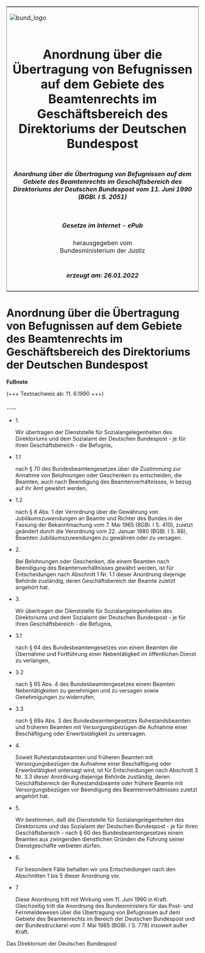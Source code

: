 <span id="DECKBLATT.html"></span>

<table border="0" frame="border" width="100%">

<tr valign="top">

<td align="left">

![bund\_logo](BfJ_2021_Web_de_de.gif)

</td>

<td align="right">

 

</td>

</tr>

<tr align="center" valign="middle">

<td colspan="2">

# Anordnung über die Übertragung von Befugnissen auf dem Gebiete des Beamtenrechts im Geschäftsbereich des Direktoriums der Deutschen Bundespost

</td>

</tr>

<tr align="center" valign="middle">

<td colspan="2">

##### Anordnung über die Übertragung von Befugnissen auf dem Gebiete des Beamtenrechts im Geschäftsbereich des Direktoriums der Deutschen Bundespost vom 11. Juni 1990 (BGBl. I S. 2051)

</td>

</tr>

<tr align="center" valign="middle">

<td colspan="2">

  
  

##### Gesetze im Internet - ePub  
  
herausgegeben vom  
Bundesministerium der Justiz

</td>

</tr>

<tr align="center" valign="bottom">

<td colspan="2">

  
  

##### erzeugt am: 26.01.2022

</td>

</tr>

</table>

<span id="BJNR020510990.html"></span>

# Anordnung über die Übertragung von Befugnissen auf dem Gebiete des Beamtenrechts im Geschäftsbereich des Direktoriums der Deutschen Bundespost

<div>

  
**Fußnote**

<div class="jnhtml">

<div>

<div class="jurAbsatz">

(+++ Textnachweis ab: 11. 6.1990 +++)

</div>

</div>

</div>

</div>

<span id="BJNR020510990BJNE000100308.html"></span>

###   
\----

<div>

<div class="jnhtml">

<div>

<div class="jurAbsatz">

  - 1\.
    
    <div style="">
    
    Wir übertragen der Dienststelle für Sozialangelegenheiten des
    Direktoriums und dem Sozialamt der Deutschen Bundespost - je für
    ihren Geschäftsbereich - die Befugnis,
    
    </div>

  - 1.1
    
    <div style="">
    
    nach § 70 des Bundesbeamtengesetzes über die Zustimmung zur Annahme
    von Belohnungen oder Geschenken zu entscheiden, die Beamten, auch
    nach Beendigung des Beamtenverhältnisses, in bezug auf ihr Amt
    gewährt werden,
    
    </div>

  - 1.2
    
    <div style="">
    
    nach § 8 Abs. 1 der Verordnung über die Gewährung von
    Jubiläumszuwendungen an Beamte und Richter des Bundes in der
    Fassung der Bekanntmachung vom 7. Mai 1965 (BGBl. I S. 410), zuletzt
    geändert durch die Verordnung vom 22. Januar 1980 (BGBl. I S. 88),
    Beamten Jubiläumszuwendungen zu gewähren oder zu versagen.
    
    </div>

  - 2\.
    
    <div style="">
    
    Bei Belohnungen oder Geschenken, die einem Beamten nach Beendigung
    des Beamtenverhältnisses gewährt werden, ist für Entscheidungen nach
    Abschnitt 1 Nr. 1.1 dieser Anordnung diejenige Behörde zuständig,
    deren Geschäftsbereich der Beamte zuletzt angehört hat.
    
    </div>

  - 3\.
    
    <div style="">
    
    Wir übertragen der Dienststelle für Sozialangelegenheiten des
    Direktoriums und dem Sozialamt der Deutschen Bundespost - je für
    ihren Geschäftsbereich - die Befugnis,
    
    </div>

  - 3.1
    
    <div style="">
    
    nach § 64 des Bundesbeamtengesetzes von einem Beamten die Übernahme
    und Fortführung einer Nebentätigkeit im öffentlichen Dienst zu
    verlangen,
    
    </div>

  - 3.2
    
    <div style="">
    
    nach § 65 Abs. 4 des Bundesbeamtengesetzes einem Beamten
    Nebentätigkeiten zu genehmigen und zu versagen sowie Genehmigungen
    zu widerrufen,
    
    </div>

  - 3.3
    
    <div style="">
    
    nach § 69a Abs. 3 des Bundesbeamtengesetzes Ruhestandsbeamten und
    früheren Beamten mit Versorgungsbezügen die Aufnahme einer
    Beschäftigung oder Erwerbstätigkeit zu untersagen.
    
    </div>

  - 4\.
    
    <div style="">
    
    Soweit Ruhestandsbeamten und früheren Beamten mit Versorgungsbezügen
    die Aufnahme einer Beschäftigung oder Erwerbstätigkeit untersagt
    wird, ist für Entscheidungen nach Abschnitt 3 Nr. 3.3 dieser
    Anordnung diejenige Behörde zuständig, deren Geschäftsbereich der
    Ruhestandsbeamte oder frühere Beamte mit Versorgungsbezügen vor
    Beendigung des Beamtenverhältnisses zuletzt angehört hat.
    
    </div>

  - 5\.
    
    <div style="">
    
    Wir bestimmen, daß die Dienststelle für Sozialangelegenheiten des
    Direktoriums und das Sozialamt der Deutschen Bundespost - je für
    ihren Geschäftsbereich - nach § 60 des Bundesbeamtengesetzes einem
    Beamten aus zwingenden dienstlichen Gründen die Führung seiner
    Dienstgeschäfte verbieten dürfen.
    
    </div>

  - 6\.
    
    <div style="">
    
    Für besondere Fälle behalten wir uns Entscheidungen nach den
    Abschnitten 1 bis 5 dieser Anordnung vor.
    
    </div>

  - 7\.
    
    <div style="">
    
    Diese Anordnung tritt mit Wirkung vom 11. Juni 1990 in Kraft.
    Gleichzeitig tritt die Anordnung des Bundesministers für das Post-
    und Fernmeldewesen über die Übertragung von Befugnissen auf dem
    Gebiete des Beamtenrechts im Bereich der Deutschen Bundespost und
    der Bundesdruckerei vom 7. Mai 1985 (BGBl. I S. 778) insoweit außer
    Kraft.
    
    </div>

  
<span class="SP">Das Direktorium der Deutschen Bundespost</span>

</div>

</div>

</div>

</div>
